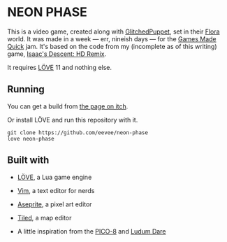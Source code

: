 # NEON PHASE

This is a video game, created along with [GlitchedPuppet](http://glitchedpuppet.com/), set in their [Flora](http://floraverse.com/) world.  It was made in a week — err, nineish days — for the [Games Made Quick](https://itch.io/jam/games-made-quick) jam.  It's based on the code from my (incomplete as of this writing) game, [Isaac's Descent: HD Remix](https://github.com/eevee/isaacs-descent).

It requires [LÖVE](https://love2d.org/) 11 and nothing else.


## Running

You can get a build from [the page on itch](https://eevee.itch.io/neon-phase).

Or install LÖVE and run this repository with it.

    git clone https://github.com/eevee/neon-phase
    love neon-phase


## Built with

- [LÖVE](https://love2d.org/), a Lua game engine

- [Vim](http://www.vim.org/), a text editor for nerds

- [Aseprite](http://www.aseprite.org/), a pixel art editor

- [Tiled](http://www.mapeditor.org/), a map editor

- A little inspiration from the [PICO-8](http://www.lexaloffle.com/pico-8.php) and [Ludum Dare](http://ludumdare.com/compo/)
